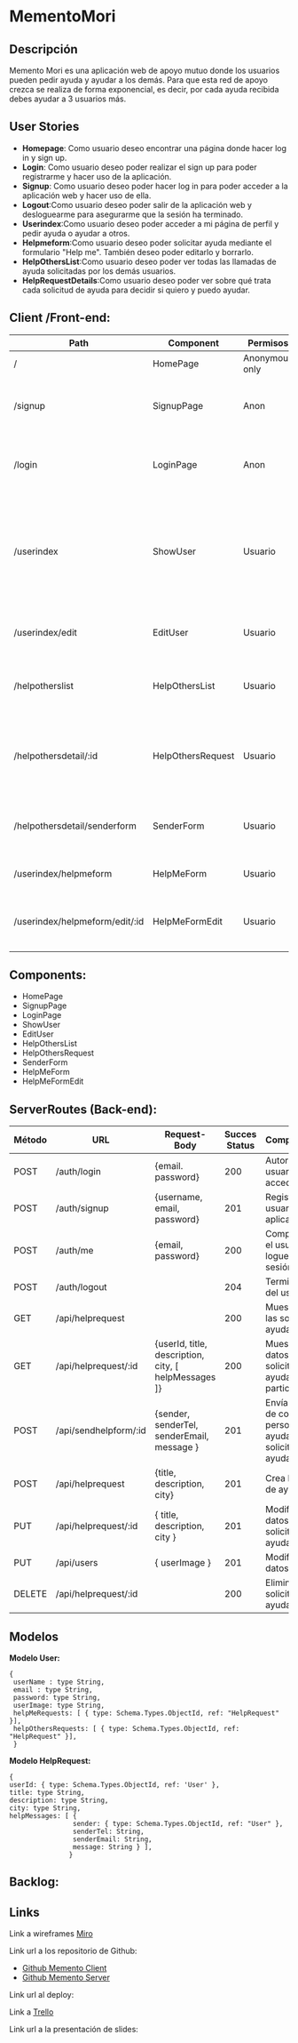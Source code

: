 # MementoMori

## Descripción

Memento Mori es una aplicación web de apoyo mutuo donde los usuarios pueden pedir ayuda y ayudar a los demás. Para que esta red de apoyo crezca se realiza de forma exponencial, es decir, por cada ayuda recibida debes ayudar a 3 usuarios más.

## User Stories
* **Homepage**: Como usuario deseo encontrar una página donde hacer log in y sign up.
* **Login**: Como usuario deseo poder realizar el sign up para poder registrarme y hacer uso de la aplicación.
* **Signup**: Como usuario deseo poder hacer log in para poder acceder a la aplicación web y hacer uso de ella.
* **Logout**:Como usuario deseo poder salir de la aplicación web y desloguearme para asegurarme que la sesión ha terminado.
* **Userindex**:Como usuario deseo poder acceder a mi página de perfil y pedir ayuda o ayudar a otros.
* **Helpmeform**:Como usuario deseo poder solicitar ayuda mediante el formulario "Help me". También deseo poder editarlo y borrarlo.
* **HelpOthersList**:Como usuario deseo poder ver todas las llamadas de ayuda solicitadas por los demás usuarios.
* **HelpRequestDetails**:Como usuario deseo poder ver sobre qué trata cada solicitud de ayuda para decidir si quiero y puedo ayudar.

## Client /Front-end:


**Path** | **Component**        |   **Permisos**  |       **Comportamiento** |
---------|----------------------|-----------------|--------------------------|
/        | HomePage             | Anonymous only  | Homepage                 |
/signup  | SignupPage           | Anon            | Formulario signup, link a login. Te dirige a userindex una vez registrado|
/login   | LoginPage            | Anon            | Formulario login, link a signup. Te dirige a userindex una vez logueado.|
/userindex |ShowUser        | Usuario         | Te muestra la página del usuario, link a solicitudes propias de ayuda, link a lista de solicitudes de ayuda de otros, link a editar perfil y link a logout |
/userindex/edit | EditUser  | Usuario         | Te muestra la página del perfil del usuario para editarla |
/helpotherslist | HelpOthersList| Usuario         | Te muestra todas las solicitudes de ayuda de otros y link al detalle de cada una de ellas |
/helpothersdetail/:id | HelpOthersRequest | Usuario | Te muestra una solicitud de ayuda de otra persona en particular, link para aceptar ayudarle |
/helpothersdetail/senderform | SenderForm    |Usuario | Te muestra el formulario para poder ayudar a la persona que ha solicitado ayuda |
/userindex/helpmeform | HelpMeForm | Usuario  | Te muestra el formulario para solicitar ayuda.
/userindex/helpmeform/edit/:id |HelpMeFormEdit | Usuario | Te muestra el formulario para editar tu solicitud de ayuda o eliminarla. |



## Components:

* HomePage
* SignupPage
* LoginPage
* ShowUser
* EditUser
* HelpOthersList
* HelpOthersRequest
* SenderForm
* HelpMeForm
* HelpMeFormEdit









## ServerRoutes (Back-end):
**Método** |  **URL**       |   **Request-Body**    |      **Succes Status**   |     **Comportamiento**  |
-----------|-----------------|----------------------|--------------------------|-------------------------|
POST       | /auth/login      | {email. password}    |     200                 |  Autoriza al usuario para acceder  |                  
POST       | /auth/signup     | {username, email, password} | 201              |  Registra al usuario en la aplicación  |
POST       | /auth/me         | {email, password}           | 200              | Comprueba que el usuario está logueado en la sesión.  |
POST       | /auth/logout     |                             |    204           | Termina la sesión del usuario   |
GET        | /api/helprequest |                             |     200          | Muestra todas las solicitudes de ayuda            |
GET        | /api/helprequest/:id     | {userId, title, description, city, [ helpMessages ]} | 200|  Muestra los datos de una solicitud de ayuda en particular  |
POST       | /api/sendhelpform/:id | {sender, senderTel, senderEmail, message } |201 |  Envía los datos de contacto de la persona que ayuda al que ha solicitado dicha ayuda  |
POST       | /api/helprequest     |{title, description, city}        | 201          | Crea la solicitud de ayuda   |
PUT        | /api/helprequest/:id | { title, description, city }    |     201      | Modifica los datos de una solicitud de ayuda previa  |
PUT        | /api/users           | { userImage }                    |    201       | Modifica los datos del usuario  |
DELETE     | /api/helprequest/:id |                                  |   200       | Elimina una solicitud de ayuda previa |     








## Modelos
**Modelo User:**

```` 
{
 userName : type String,
 email : type String,
 password: type String,
 userImage: type String,
 helpMeRequests: [ { type: Schema.Types.ObjectId, ref: "HelpRequest" }],
 helpOthersRequests: [ { type: Schema.Types.ObjectId, ref: "HelpRequest" }],
 }
 ````

**Modelo HelpRequest:**

```` 
{
userId: { type: Schema.Types.ObjectId, ref: 'User' },
title: type String,
description: type String,
city: type String,
helpMessages: [ {
                sender: { type: Schema.Types.ObjectId, ref: "User" },
                senderTel: String,
                senderEmail: String,
                message: String } ],
               }
````


## Backlog:



## Links

Link a wireframes
[Miro](https://miro.com/app/board/o9J_knOMXgU=/)

Link url a los repositorio de Github: 
* [Github Memento Client](https://github.com/BielQuerol/MementoMori)
* [Github Memento Server](https://github.com/BielQuerol/mementomori-backend)

Link url al deploy:

Link a 
[Trello](https://trello.com/b/BNeRcowY/memento-mori)

Link url a la presentación de slides:

